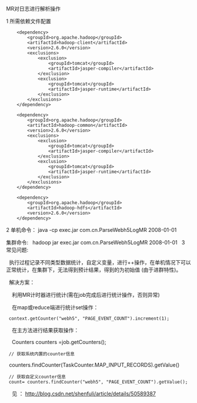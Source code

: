 MR对日志进行解析操作



1  所需依赖文件配置

<!-- HADOOP 依赖 -->
		<dependency>
			<groupId>org.apache.hadoop</groupId>
			<artifactId>hadoop-client</artifactId>
			<version>2.6.0</version>
			<exclusions>
				<exclusion>
					<groupId>tomcat</groupId>
					<artifactId>jasper-compiler</artifactId>
				</exclusion>
				<exclusion>
					<groupId>tomcat</groupId>
					<artifactId>jasper-runtime</artifactId>
				</exclusion>
			</exclusions>
		</dependency>

		<dependency>
			<groupId>org.apache.hadoop</groupId>
			<artifactId>hadoop-common</artifactId>
			<version>2.6.0</version>
			<exclusions>
				<exclusion>
					<groupId>tomcat</groupId>
					<artifactId>jasper-compiler</artifactId>
				</exclusion>
				<exclusion>
					<groupId>tomcat</groupId>
					<artifactId>jasper-runtime</artifactId>
				</exclusion>
			</exclusions>
		</dependency>

		<dependency>
			<groupId>org.apache.hadoop</groupId>
			<artifactId>hadoop-hdfs</artifactId>
			<version>2.6.0</version>
		</dependency>
		
		
2  单机命令：
   java -cp exec.jar com.cn.ParseWebh5LogMR  2008-01-01  
   
  集群命令:
   hadoop jar exec.jar com.cn.ParseWebh5LogMR 2008-01-01
   
3  常见问题:
   
   执行过程记录不同类型数据统计，自定义变量，进行++操作，在单机情况下可以正常统计，在集群下，无法得到预计结果，得到的为初始值 (由于进群特性)。
   
   解决方案：
   
     利用MR计时器进行统计(需在job完成后进行统计操作，否则异常)
     
     在map或reduce端进行统计set操作：
     
     context.getCounter("webh5", "PAGE_EVENT_COUNT").increment(1);
     
     在主方法进行结果获取操作：
     
     Counters counters =job.getCounters();   
     
     
     
     // 获取系统内置的counter信息
     counters.findCounter(TaskCounter.MAP_INPUT_RECORDS).getValue()
     
     
     // 获取自定义counter信息
     count= counters.findCounter("webh5", "PAGE_EVENT_COUNT").getValue();
     
     见 ： http://blog.csdn.net/shenfuli/article/details/50589387
    

